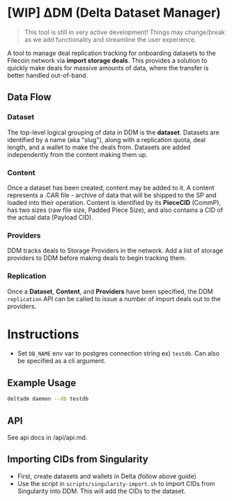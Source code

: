 # [WIP] ΔDM (Delta Dataset Manager)

> This tool is still in very active development! Things may change/break as we add functionality and streamline the user experience.

A tool to manage deal replication tracking for onboarding datasets to the Filecoin network via **import storage deals**. This provides a solution to quickly make deals for massive amounts of data, where the transfer is better handled out-of-band. 

## Data Flow

### Dataset
The top-level logical grouping of data in DDM is the **dataset**. Datasets are identified by a name (aka "slug"), along with a replication quota, deal length, and a wallet to make the deals from.
Datasets are added independently from the content making them up. 

### Content
Once a dataset has been created, content may be added to it. A content represents a .CAR file - archive of data that will be shipped to the SP and loaded into their operation. Content is identified by its **PieceCID** (CommP), has two sizes (raw file size, Padded Piece Size), and also contains a CID of the actual data (Payload CID).

### Providers
DDM tracks deals to Storage Providers in the network. Add a list of storage providers to DDM before making deals to begin tracking them.


### Replication
Once a **Dataset**, **Content**, and **Providers** have been specified, the DDM `replication` API can be called to issue a number of import deals out to the providers. 


# Instructions

- Set `DB_NAME` env var to postgres connection string ex) `testdb`. Can also be specified as a cli argument.

## Example Usage

```bash
deltadm daemon --db testdb
```

## API
See api docs in /api/api.md.

## Importing CIDs from Singularity
- First, create datasets and wallets in Delta (follow above guide)
- Use the script in `scripts/singularity-import.sh` to import CIDs from Singularity into DDM. This will add the CIDs to the dataset.